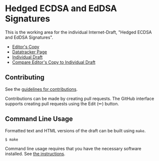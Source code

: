 # Hedged ECDSA and EdDSA Signatures

This is the working area for the individual Internet-Draft, "Hedged ECDSA and EdDSA Signatures".

* [Editor's Copy](https://cfrg.github.io/draft-irtf-cfrg-det-sigs-with-noise/#go.draft-irtf-cfrg-det-sigs-with-noise.html)
* [Datatracker Page](https://datatracker.ietf.org/doc/draft-irtf-cfrg-det-sigs-with-noise)
* [Individual Draft](https://datatracker.ietf.org/doc/html/draft-irtf-cfrg-det-sigs-with-noise)
* [Compare Editor's Copy to Individual Draft](https://cfrg.github.io/draft-irtf-cfrg-det-sigs-with-noise/#go.draft-irtf-cfrg-det-sigs-with-noise.diff)


## Contributing

See the
[guidelines for contributions](https://github.com/cfrg/draft-irtf-cfrg-det-sigs-with-noise/blob/main/CONTRIBUTING.md).

Contributions can be made by creating pull requests.
The GitHub interface supports creating pull requests using the Edit (✏) button.


## Command Line Usage

Formatted text and HTML versions of the draft can be built using `make`.

```sh
$ make
```

Command line usage requires that you have the necessary software installed.  See
[the instructions](https://github.com/martinthomson/i-d-template/blob/main/doc/SETUP.md).

